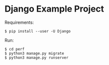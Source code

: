 # Django Example Project

Requirements:
```
$ pip install --user -U Django
```

Run:
```
$ cd perf
$ python3 manage.py migrate
$ python3 manage.py runserver
```
